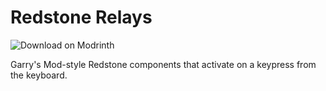 # Redstone Relays

![Download on Modrinth](https://modrinth.com/mod/redstone-relays/)

Garry's Mod-style Redstone components that activate on a keypress from the keyboard. 
